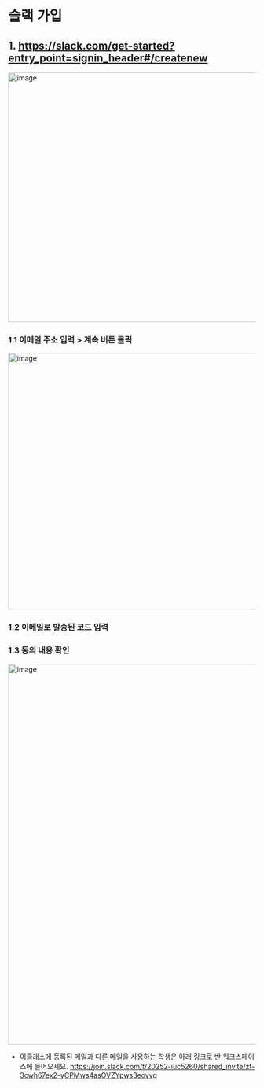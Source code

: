 # 슬랙 가입
## 1.  https://slack.com/get-started?entry_point=signin_header#/createnew
<img width="742" height="507" alt="image" src="https://github.com/user-attachments/assets/487b1d6d-0873-400c-940c-f569ed8b02bd" />

### 1.1 이메일 주소 입력 > 계속 버튼 클릭
<img width="701" height="521" alt="image" src="https://github.com/user-attachments/assets/68775ed7-7993-47a9-93b8-c7682ff39bb3" />

### 1.2 이메일로 발송된 코드 입력

### 1.3 동의 내용 확인
<img width="876" height="773" alt="image" src="https://github.com/user-attachments/assets/c0bbe768-393e-4174-ab21-a716cdc704de" />


* 이클래스에 등록된 메일과 다른 메일을 사용하는 학생은 아래 링크로 반 워크스페이스에 들어오세요.
https://join.slack.com/t/20252-iuc5260/shared_invite/zt-3cwh67ex2-yCPMws4asOVZYpws3eovvg
